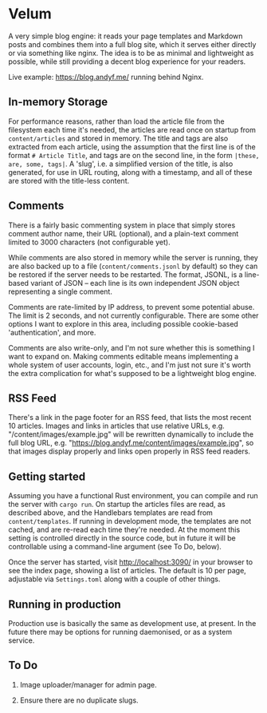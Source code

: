 # Velum

A very simple blog engine: it reads your page templates and Markdown posts and
combines them into a full blog site, which it serves either directly or via
something like nginx. The idea is to be as minimal and lightweight as possible,
while still providing a decent blog experience for your readers.

Live example: <https://blog.andyf.me/> running behind Nginx.

## In-memory Storage

For performance reasons, rather than load the article file from the filesystem
each time it's needed, the articles are read once on startup from
`content/articles` and stored in memory. The title and tags are also extracted
from each article, using the assumption that the first line is of the format `#
Article Title`, and tags are on the second line, in the form `|these, are,
some, tags|`. A 'slug', i.e. a simplified version of the title, is also
generated, for use in URL routing, along with a timestamp, and all of these are
stored with the title-less content.

## Comments

There is a fairly basic commenting system in place that simply stores comment
author name, their URL (optional), and a plain-text comment limited to 3000
characters (not configurable yet).

While comments are also stored in memory while the server is running, they are
also backed up to a file (`content/comments.jsonl` by default) so they can be
restored if the server needs to be restarted. The format, JSONL, is
a line-based variant of JSON – each line is its own independent JSON object
representing a single comment.

Comments are rate-limited by IP address, to prevent some potential abuse. The
limit is 2 seconds, and not currently configurable. There are some other
options I want to explore in this area, including possible cookie-based
'authentication', and more.

Comments are also write-only, and I'm not sure whether this is something I want
to expand on. Making comments editable means implementing a whole system of
user accounts, login, etc., and I'm just not sure it's worth the extra
complication for what's supposed to be a lightweight blog engine.

## RSS Feed

There's a link in the page footer for an RSS feed, that lists the most recent 10
articles. Images and links in articles that use relative URLs, e.g.
"/content/images/example.jpg" will be rewritten dynamically to include the full
blog URL, e.g. "https://blog.andyf.me/content/images/example.jpg", so that
images display properly and links open properly in RSS feed readers.

## Getting started

Assuming you have a functional Rust environment, you can compile and run the
server with `cargo run`. On startup the articles files are read, as described
above, and the Handlebars templates are read from `content/templates`. If
running in development mode, the templates are not cached, and are re-read each
time they're needed. At the moment this setting is controlled directly in the
source code, but in future it will be controllable using a command-line
argument (see To Do, below).

Once the server has started, visit <http://localhost:3090/> in your browser to
see the index page, showing a list of articles. The default is 10 per page,
adjustable via `Settings.toml` along with a couple of other things.

## Running in production

Production use is basically the same as development use, at present. In the
future there may be options for running daemonised, or as a system service.

## To Do

1. Image uploader/manager for admin page.

2. Ensure there are no duplicate slugs.
